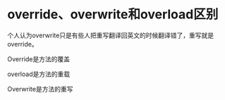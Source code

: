 # override、overwrite和overload区别



个人认为overwrite只是有些人把重写翻译回英文的时候翻译错了，重写就是override。

Override是方法的覆盖

overload是方法的重载

Overwrite是方法的重写